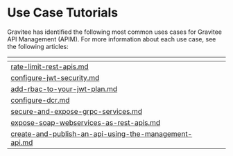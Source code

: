 # Use Case Tutorials

Gravitee has identified the following most common uses cases for Gravitee API Management (APIM). For more information about each use case, see the following articles:&#x20;

<table data-view="cards"><thead><tr><th data-type="content-ref"></th><th></th><th></th></tr></thead><tbody><tr><td><a href="rate-limit-rest-apis.md">rate-limit-rest-apis.md</a></td><td></td><td></td></tr><tr><td><a href="configure-jwt-security.md">configure-jwt-security.md</a></td><td></td><td></td></tr><tr><td><a href="add-rbac-to-your-jwt-plan.md">add-rbac-to-your-jwt-plan.md</a></td><td></td><td></td></tr><tr><td><a href="configure-dcr.md">configure-dcr.md</a></td><td></td><td></td></tr><tr><td><a href="secure-and-expose-grpc-services.md">secure-and-expose-grpc-services.md</a></td><td></td><td></td></tr><tr><td><a href="expose-soap-webservices-as-rest-apis.md">expose-soap-webservices-as-rest-apis.md</a></td><td></td><td></td></tr><tr><td><a href="create-and-publish-an-api-using-the-management-api.md">create-and-publish-an-api-using-the-management-api.md</a></td><td></td><td></td></tr></tbody></table>
